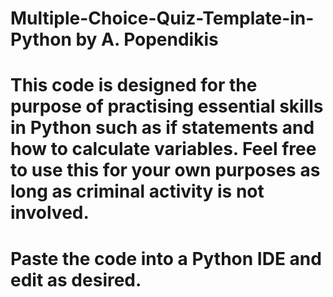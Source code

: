 # Multiple-Choice-Quiz-Template-in-Python by A. Popendikis
# This code is designed for the purpose of practising essential skills in Python such as if statements and how to calculate variables. Feel free to use this for your own purposes as long as criminal activity is not involved. 
# Paste the code into a Python IDE and edit as desired.
